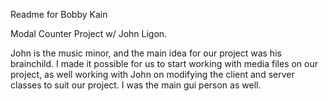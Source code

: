 Readme for Bobby Kain

Modal Counter Project w/ John Ligon.

John is the music minor, and the main idea for our project was his brainchild.
I made it possible for us to start working with media files on our project, as well
working with John on modifying the client and server classes to suit our project.
I was the main gui person as well.
